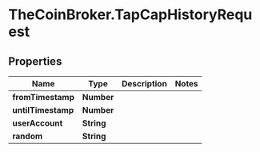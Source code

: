 # TheCoinBroker.TapCapHistoryRequest

## Properties
Name | Type | Description | Notes
------------ | ------------- | ------------- | -------------
**fromTimestamp** | **Number** |  | 
**untilTimestamp** | **Number** |  | 
**userAccount** | **String** |  | 
**random** | **String** |  | 


